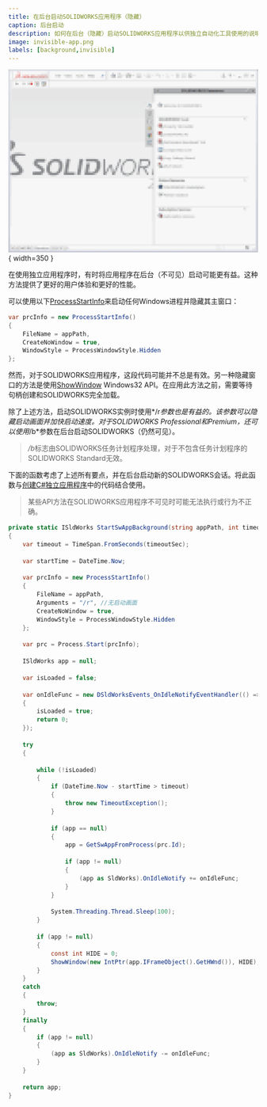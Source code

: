 ```yaml
---
title: 在后台启动SOLIDWORKS应用程序（隐藏）
caption: 后台启动
description: 如何在后台（隐藏）启动SOLIDWORKS应用程序以供独立自动化工具使用的说明
image: invisible-app.png
labels: [background,invisible]
---
```

![隐藏的SOLIDWORKS应用程序](invisible-app.png){ width=350 }

在使用独立应用程序时，有时将应用程序在后台（不可见）启动可能更有益。这种方法提供了更好的用户体验和更好的性能。

可以使用以下[ProcessStartInfo](https://docs.microsoft.com/en-us/dotnet/api/system.diagnostics.processstartinfo)来启动任何Windows进程并隐藏其主窗口：

``` cs
var prcInfo = new ProcessStartInfo()
{
    FileName = appPath,
    CreateNoWindow = true,
    WindowStyle = ProcessWindowStyle.Hidden
};
```

然而，对于SOLIDWORKS应用程序，这段代码可能并不总是有效。另一种隐藏窗口的方法是使用[ShowWindow](https://docs.microsoft.com/en-us/windows/desktop/api/winuser/nf-winuser-showwindow) Windows32 API。在应用此方法之前，需要等待句柄创建和SOLIDWORKS完全加载。

除了上述方法，启动SOLIDWORKS实例时使用*/r*参数也是有益的。该参数可以隐藏启动画面并加快启动速度。对于SOLIDWORKS Professional和Premium，还可以使用*/b*参数在后台启动SOLIDWORKS（仍然可见）。

> */b*标志由SOLIDWORKS任务计划程序处理，对于不包含任务计划程序的SOLIDWORKS Standard无效。

下面的函数考虑了上述所有要点，并在后台启动新的SOLIDWORKS会话。将此函数与[创建C#独立应用程序](/docs/codestack/solidworks-api/getting-started/stand-alone/connect-csharp/)中的代码结合使用。

> 某些API方法在SOLIDWORKS应用程序不可见时可能无法执行或行为不正确。

``` cs
private static ISldWorks StartSwAppBackground(string appPath, int timeoutSec = 20)
{
    var timeout = TimeSpan.FromSeconds(timeoutSec);

    var startTime = DateTime.Now;

    var prcInfo = new ProcessStartInfo()
    {
        FileName = appPath,
        Arguments = "/r", //无启动画面
        CreateNoWindow = true,
        WindowStyle = ProcessWindowStyle.Hidden
    };

    var prc = Process.Start(prcInfo);
    
    ISldWorks app = null;

    var isLoaded = false;

    var onIdleFunc = new DSldWorksEvents_OnIdleNotifyEventHandler(() =>
    {
        isLoaded = true;
        return 0;
    });

    try
    {

        while (!isLoaded)
        {
            if (DateTime.Now - startTime > timeout)
            {
                throw new TimeoutException();
            }

            if (app == null)
            {
                app = GetSwAppFromProcess(prc.Id);

                if (app != null)
                {
                    (app as SldWorks).OnIdleNotify += onIdleFunc;
                }
            }

            System.Threading.Thread.Sleep(100);
        }

        if (app != null)
        {
            const int HIDE = 0;
            ShowWindow(new IntPtr(app.IFrameObject().GetHWnd()), HIDE);
        }
    }
    catch
    {
        throw;
    }
    finally
    {
        if (app != null)
        {
            (app as SldWorks).OnIdleNotify -= onIdleFunc;
        }
    }

    return app;
}
```
